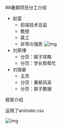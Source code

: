 ##暑期项目分工介绍
* 赵宴
    *  前端技术总监
    *  教授
    *  美工
    *  非常の强势 ![img](http://forbiddensea.com.img.800cdn.com/images/laugh.png)
* 刘荣博
    * 分页：邮子攻略
    * 分页：学长帮帮忙
* 刘竣豪
    * 主页 
    * 分页：重邮风采
    * 分页：邮子数据
    


框架介绍 

运用了animate.css

![img](http://assets.jq22.com/plugin/pc-e375a7be-65c2-11e4-a680-00163e001348.png)
